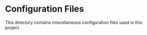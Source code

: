 # Configuration Files

This directory contains miscellaneous configuration files used in this project.
